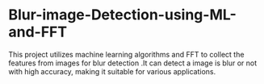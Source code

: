 # Blur-image-Detection-using-ML-and-FFT
This project utilizes machine learning algorithms  and  FFT to collect the features from images  for blur detection .It can detect a image is blur or not  with high accuracy, making it suitable for various applications.
